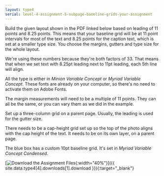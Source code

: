 ```yaml
---
layout: type4
serial: level-4-assignment-5-subpage-baseline-grids-your-assignment
---
```

Build the given layout shown in the PDF linked below based on leading of 11 points and 8.25 points. This means that your baseline grid will be at 11 point intervals for most of the text and 8.25 points for the caption text, which is set at a smaller type size. You choose the margins, gutters and type size for the whole layout.

We're using these numbers because they're both factors of 33. That means that when we set text with 8.25pt leading next to 11pt leading, each 5th line will align.

All the type is either in *Minion Variable Concept* or *Myriad Variable Concept*. These fonts are already on your computer, so there's no need to activate them on Adobe Fonts.

The margin measurements will need to be a multiple of 11 points. They can all be the same, or you can vary them as we did in the example.

Set up a three-column grid on a parent page. Usually, the leading is used for the gutter size.

There needs to be a cap-height grid set up so the top of the photo aligns with the cap height of the text. It needs to be on its own layer, on a parent page.

The blue box has a custom 10pt baseline grid. It's set in *Myriad Variable Concept Condensed*.

[![Download the Assignment Files]({{site.url}}/svg/button-download.svg){:width="40%"}]({{ site.data.type4[4].downloads[1].download }}){:target="_blank"}